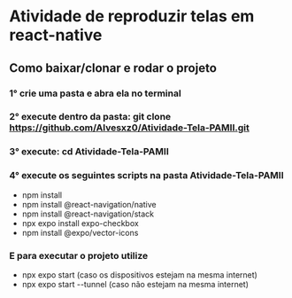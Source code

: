 # Atividade de reproduzir telas em react-native

## Como baixar/clonar e rodar o projeto
### 1° crie uma pasta e abra ela no terminal
### 2° execute dentro da pasta: git clone https://github.com/Alvesxz0/Atividade-Tela-PAMII.git
### 3° execute: cd Atividade-Tela-PAMII
### 4° execute os seguintes scripts na pasta Atividade-Tela-PAMII
- npm install
- npm install @react-navigation/native
- npm install @react-navigation/stack
- npx expo install expo-checkbox
- npm install @expo/vector-icons
### E para executar o projeto utilize
- npx expo start (caso os dispositivos estejam na mesma internet)
- npx expo start --tunnel (caso não estejam na mesma internet)
